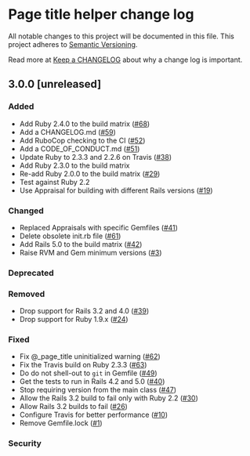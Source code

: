 # Page title helper change log

All notable changes to this project will be documented in this file.
This project adheres to [Semantic Versioning](https://semver.org/).

Read more at [Keep a CHANGELOG](https://keepachangelog.com/en/0.3.0/)
about why a change log is important.


## 3.0.0 [unreleased]

### Added
- Add Ruby 2.4.0 to the build matrix
  ([#68](https://github.com/lwe/page_title_helper/pull/68))
- Add a CHANGELOG.md
  ([#59](https://github.com/lwe/page_title_helper/pull/59))
- Add RuboCop checking to the CI
  ([#52](https://github.com/lwe/page_title_helper/pull/52))
- Add a CODE_OF_CONDUCT.md
  ([#51](https://github.com/lwe/page_title_helper/pull/51))
- Update Ruby to 2.3.3 and 2.2.6 on Travis
  ([#38](https://github.com/lwe/page_title_helper/pull/38))
- Add Ruby 2.3.0 to the build matrix
- Re-add Ruby 2.0.0 to the build matrix
  ([#29](https://github.com/lwe/page_title_helper/pull/29))
- Test against Ruby 2.2
- Use Appraisal for building with different Rails versions
  ([#19](https://github.com/lwe/page_title_helper/pull/19))


### Changed
- Replaced Appraisals with specific Gemfiles
  ([#41](https://github.com/lwe/page_title_helper/pull/41))
- Delete obsolete init.rb file
  ([#61](https://github.com/lwe/page_title_helper/pull/61))
- Add Rails 5.0 to the build matrix
  ([#42](https://github.com/lwe/page_title_helper/pull/42))
- Raise RVM and Gem minimum versions
  ([#3](https://github.com/lwe/page_title_helper/pull/3))


### Deprecated


### Removed
- Drop support for Rails 3.2 and 4.0
  ([#39](https://github.com/lwe/page_title_helper/pull/39))
- Drop support for Ruby 1.9.x
  ([#24](https://github.com/lwe/page_title_helper/pull/24))


### Fixed
- Fix @_page_title uninitialized warning
  ([#62](https://github.com/lwe/page_title_helper/pull/62))
- Fix the Travis build on Ruby 2.3.3
  ([#63](https://github.com/lwe/page_title_helper/pull/63))
- Do do not shell-out to `git` in Gemfile
  ([#49](https://github.com/lwe/page_title_helper/pull/49))
- Get the tests to run in Rails 4.2 and 5.0
  ([#40](https://github.com/lwe/page_title_helper/pull/40))
- Stop requiring version from the main class
  ([#47](https://github.com/lwe/page_title_helper/pull/47))
- Allow the Rails 3.2 build to fail only with Ruby 2.2
  ([#30](https://github.com/lwe/page_title_helper/pull/30))
- Allow Rails 3.2 builds to fail
  ([#26](https://github.com/lwe/page_title_helper/pull/26))
- Configure Travis for better performance
  ([#10](https://github.com/lwe/page_title_helper/pull/10))
- Remove Gemfile.lock
  ([#1](https://github.com/lwe/page_title_helper/pull/1))


### Security
